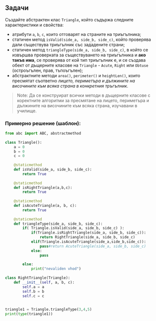 ## Задачи

Създайте абстрактен клас `Triangle`, който съдържа следните характеристики и свойства:
* атрибути `a`, `b`, `c`, които отговарят на страните на триъгълника;
* статичен метод `isValid(side_a, side_b, side_c)`, който проверява дали съществува триъгълник със зададените страни;
* статичен метод `triangleType(side_a, side_b, side_c)`, в който се извършва проверката за съществуването на триъгълника и **ако такъв има**, се проверява от кой тип триъгълник е, и се създава обект от дъщерните класове на `Triangle` - `Acute`, `Right` или `Obtuse` (остроъгълен, прав, тъпоъгълен);
* абстрактните методи `area()`, `perimeter()` и `heightLen()`, които пресмятат съответно _лицето, периметъра и дължините на височините към всяка страна в конкретния тръгълник_.

> Note: Да се конструират всички методи в дъщерните класове с коректните алгоритми за пресмятане на лицето, периметъра и дължините на височините към всяка страна, изучавани в училище.

### Примерно решение (шаблон):
```py
from abc import ABC, abstractmethod
 
class Triangle():
    a = 0
    b = 0
    c = 0
 
    @staticmethod
    def isValid(side_a, side_b, side_c):
        return True
 
    @staticmethod
    def isRightTriangle(a,b,c):
        return True
 
    @staticmethod
    def isAcuteTriangle(a, b, c):
        return True
 
    @staticmethod
    def triangleType(side_a, side_b, side_c):
        if( Triangle.isValid(side_a, side_b, side_c) ):
            if(Triangle.isRightTriangle(side_a, side_b, side_c)):
                return RightTriangle(side_a, side_b, side_c)
            elif(Triangle.isAcuteTriangle(side_a,side_b,side_c)):
                pass#return AcuteTriangle(side_a, side_b, side_c)
            else:
                pass
 
        else:
            print("nevaliden vhod")
 
class RightTriangle(Triangle):
    def __init__(self, a, b, c):
        self.a = a
        self.b = b
        self.c = c
 
 
triangle1 = Triangle.triangleType(3,4,5)
print(type(triangle1))

```
